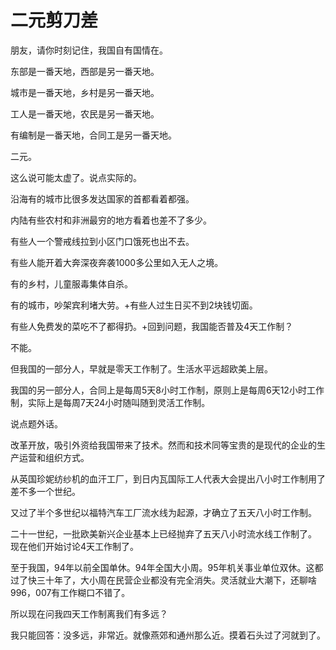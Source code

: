 # 二元剪刀差

朋友，请你时刻记住，我国自有国情在。


东部是一番天地，西部是另一番天地。


城市是一番天地，乡村是另一番天地。


工人是一番天地，农民是另一番天地。


有编制是一番天地，合同工是另一番天地。


二元。

这么说可能太虚了。说点实际的。


沿海有的城市比很多发达国家的首都看着都强。


内陆有些农村和非洲最穷的地方看着也差不了多少。


有些人一个警戒线拉到小区门口饿死也出不去。


有些人能开着大奔深夜奔袭1000多公里如入无人之境。


有的乡村，儿童服毒集体自杀。


有的城市，吵架宾利堵大劳。+有些人过生日买不到2块钱切面。


有些人免费发的菜吃不了都得扔。+回到问题，我国能否普及4天工作制？


不能。


但我国的一部分人，早就是零天工作制了。生活水平远超欧美上层。


我国的另一部分人，合同上是每周5天8小时工作制，原则上是每周6天12小时工作制，实际上是每周7天24小时随叫随到灵活工作制。


说点题外话。


改革开放，吸引外资给我国带来了技术。然而和技术同等宝贵的是现代的企业的生产运营和组织方式。


从英国珍妮纺纱机的血汗工厂，到日内瓦国际工人代表大会提出八小时工作制用了差不多一个世纪。


又过了半个多世纪以福特汽车工厂流水线为起源，才确立了五天八小时工作制。


二十一世纪，一批欧美新兴企业基本上已经抛弃了五天八小时流水线工作制了。
现在他们开始讨论4天工作制了。


至于我国，94年以前全国单休。94年全国大小周。95年机关事业单位双休。这都过了快三十年了，大小周在民营企业都没有完全消失。灵活就业大潮下，还聊啥996，007有工作糊口不错了。


所以现在问我四天工作制离我们有多远？


我只能回答：没多远，非常近。就像燕郊和通州那么近。摸着石头过了河就到了。

<!--more-->

